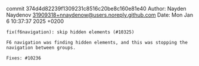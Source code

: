 commit 374d4d82239f1309231c8516c20be8c160e81e40
Author: Nayden Naydenov <31909318+nnaydenow@users.noreply.github.com>
Date:   Mon Jan 6 10:37:37 2025 +0200

    fix(f6navigation): skip hidden elements (#10325)
    
    F6 navigation was finding hidden elements, and this was stopping the navigation between groups.
    
    Fixes: #10236
